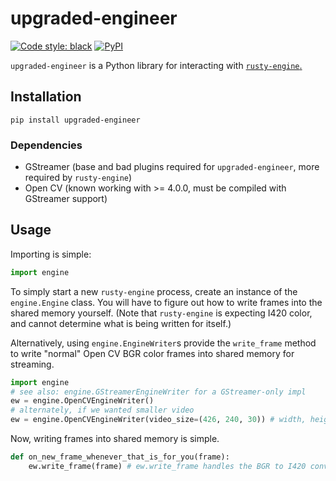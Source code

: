 upgraded-engineer
===
[![Code style: black](https://img.shields.io/badge/code%20style-black-000000.svg)](https://github.com/python/black)
[![PyPI](https://img.shields.io/pypi/v/upgraded-engineer.svg)](https://pypi.org/project/upgraded-engineer/)

`upgraded-engineer` is a Python library for interacting with [`rusty-engine`.](https://github.com/opensight-cv/rusty-engine)

## Installation
`pip install upgraded-engineer`
### Dependencies
* GStreamer (base and bad plugins required for `upgraded-engineer`, more required by `rusty-engine`)
* Open CV (known working with >= 4.0.0, must be compiled with GStreamer support)

## Usage
Importing is simple:
```python
import engine
```
To simply start a new `rusty-engine` process, create an instance of the `engine.Engine` class. You will have to figure out how to write frames into the shared memory yourself. (Note that `rusty-engine` is expecting I420 color, and cannot determine what is being written for itself.)

Alternatively, using `engine.EngineWriter`s provide the `write_frame` method to write "normal" Open CV BGR color frames into shared memory for streaming.
```python
import engine
# see also: engine.GStreamerEngineWriter for a GStreamer-only impl
ew = engine.OpenCVEngineWriter()
# alternately, if we wanted smaller video
ew = engine.OpenCVEngineWriter(video_size=(426, 240, 30)) # width, height, framerate
```
Now, writing frames into shared memory is simple.
```python
def on_new_frame_whenever_that_is_for_you(frame):
    ew.write_frame(frame) # ew.write_frame handles the BGR to I420 conversion automagically
```
